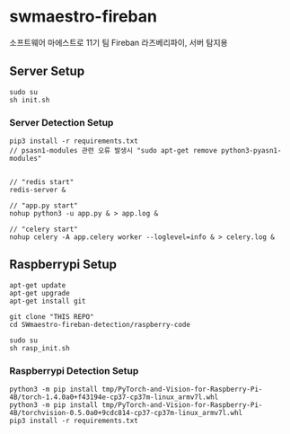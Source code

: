 # swmaestro-fireban
소프트웨어 마에스트로 11기 팀 Fireban 라즈베리파이, 서버 탐지용 

## Server Setup

```
sudo su
sh init.sh
```

### Server Detection Setup

```
pip3 install -r requirements.txt
// psasn1-modules 관련 오류 발생시 "sudo apt-get remove python3-pyasn1-modules"


// "redis start"
redis-server &

// "app.py start"
nohup python3 -u app.py & > app.log &

// "celery start"
nohup celery -A app.celery worker --loglevel=info & > celery.log &
```

## Raspberrypi Setup

```
apt-get update
apt-get upgrade
apt-get install git

git clone "THIS REPO"
cd SWmaestro-fireban-detection/raspberry-code

sudo su
sh rasp_init.sh
```

### Raspberrypi Detection Setup

```
python3 -m pip install tmp/PyTorch-and-Vision-for-Raspberry-Pi-4B/torch-1.4.0a0+f43194e-cp37-cp37m-linux_armv7l.whl
python3 -m pip install tmp/PyTorch-and-Vision-for-Raspberry-Pi-4B/torchvision-0.5.0a0+9cdc814-cp37-cp37m-linux_armv7l.whl
pip3 install -r requirements.txt
```

